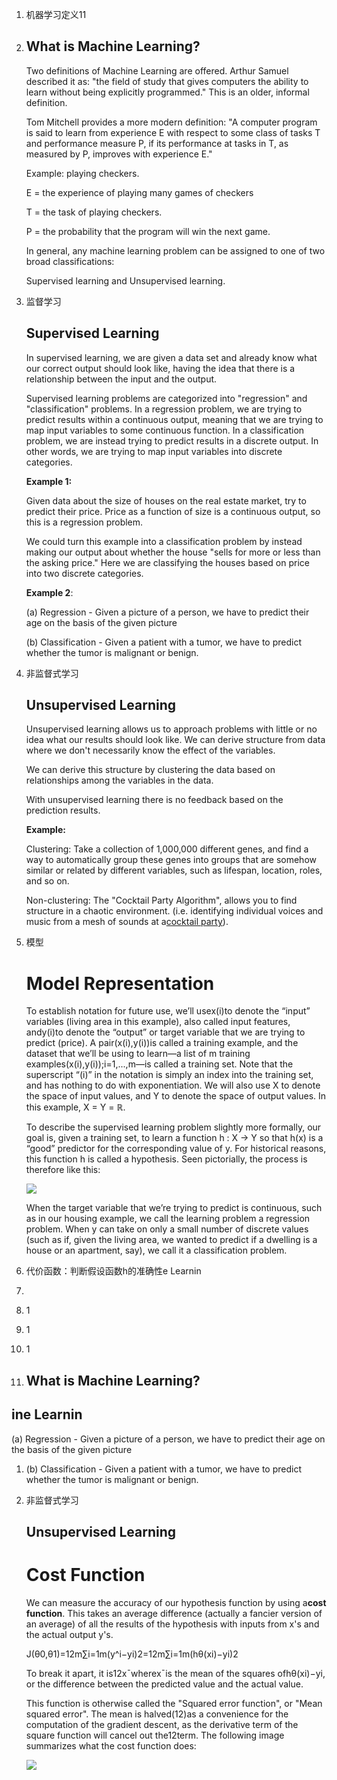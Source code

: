 1. 机器学习定义11
2. ## What is Machine Learning?

   Two definitions of Machine Learning are offered. Arthur Samuel described it as: "the field of study that gives computers the ability to learn without being explicitly programmed." This is an older, informal definition.

   Tom Mitchell provides a more modern definition: "A computer program is said to learn from experience E with respect to some class of tasks T and performance measure P, if its performance at tasks in T, as measured by P, improves with experience E."

   Example: playing checkers.

   E = the experience of playing many games of checkers

   T = the task of playing checkers.

   P = the probability that the program will win the next game.

   In general, any machine learning problem can be assigned to one of two broad classifications:

   Supervised learning and Unsupervised learning.

3. 监督学习

   ## Supervised Learning

   In supervised learning, we are given a data set and already know what our correct output should look like, having the idea that there is a relationship between the input and the output.

   Supervised learning problems are categorized into "regression" and "classification" problems. In a regression problem, we are trying to predict results within a continuous output, meaning that we are trying to map input variables to some continuous function. In a classification problem, we are instead trying to predict results in a discrete output. In other words, we are trying to map input variables into discrete categories.

   **Example 1:**

   Given data about the size of houses on the real estate market, try to predict their price. Price as a function of size is a continuous output, so this is a regression problem.

   We could turn this example into a classification problem by instead making our output about whether the house "sells for more or less than the asking price." Here we are classifying the houses based on price into two discrete categories.

   **Example 2**:

   \(a\) Regression - Given a picture of a person, we have to predict their age on the basis of the given picture

   \(b\) Classification - Given a patient with a tumor, we have to predict whether the tumor is malignant or benign.

4. 非监督式学习

   ## Unsupervised Learning

   Unsupervised learning allows us to approach problems with little or no idea what our results should look like. We can derive structure from data where we don't necessarily know the effect of the variables.

   We can derive this structure by clustering the data based on relationships among the variables in the data.

   With unsupervised learning there is no feedback based on the prediction results.

   **Example:**

   Clustering: Take a collection of 1,000,000 different genes, and find a way to automatically group these genes into groups that are somehow similar or related by different variables, such as lifespan, location, roles, and so on.

   Non-clustering: The "Cocktail Party Algorithm", allows you to find structure in a chaotic environment. \(i.e. identifying individual voices and music from a mesh of sounds at a[cocktail party](https://en.wikipedia.org/wiki/Cocktail_party_effect)\).

5. 模型

   # Model Representation

   To establish notation for future use, we’ll usex\(i\)to denote the “input” variables \(living area in this example\), also called input features, andy\(i\)to denote the “output” or target variable that we are trying to predict \(price\). A pair\(x\(i\),y\(i\)\)is called a training example, and the dataset that we’ll be using to learn—a list of m training examples\(x\(i\),y\(i\)\);i=1,...,m—is called a training set. Note that the superscript “\(i\)” in the notation is simply an index into the training set, and has nothing to do with exponentiation. We will also use X to denote the space of input values, and Y to denote the space of output values. In this example, X = Y = ℝ.

   To describe the supervised learning problem slightly more formally, our goal is, given a training set, to learn a function h : X → Y so that h\(x\) is a “good” predictor for the corresponding value of y. For historical reasons, this function h is called a hypothesis. Seen pictorially, the process is therefore like this:

   ![](https://d3c33hcgiwev3.cloudfront.net/imageAssetProxy.v1/H6qTdZmYEeaagxL7xdFKxA_2f0f671110e8f7446bb2b5b2f75a8874_Screenshot-2016-10-23-20.14.58.png?expiry=1493769600000&hmac=PxXp0ToZaccdxgRVxV8k10wkIglDJqHn8PkBeKOPh_I)

   When the target variable that we’re trying to predict is continuous, such as in our housing example, we call the learning problem a regression problem. When y can take on only a small number of discrete values \(such as if, given the living area, we wanted to predict if a dwelling is a house or an apartment, say\), we call it a classification problem.

6. 代价函数：判断假设函数h的准确性e Learnin

7. 
8. 1

9. 1
10. 1
11. ## What is Machine Learning?

## ine Learnin

\(a\) Regression - Given a picture of a person, we have to predict their age on the basis of the given picture

1. \(b\) Classification - Given a patient with a tumor, we have to predict whether the tumor is malignant or benign.

2. 非监督式学习

   ## Unsupervised Learning

   # Cost Function

   We can measure the accuracy of our hypothesis function by using a**cost function**. This takes an average difference \(actually a fancier version of an average\) of all the results of the hypothesis with inputs from x's and the actual output y's.

   J\(θ0,θ1\)=12m∑i=1m\(y^i−yi\)2=12m∑i=1m\(hθ\(xi\)−yi\)2

   To break it apart, it is12x¯wherex¯is the mean of the squares ofhθ\(xi\)−yi, or the difference between the predicted value and the actual value.

   This function is otherwise called the "Squared error function", or "Mean squared error". The mean is halved\(12\)as a convenience for the computation of the gradient descent, as the derivative term of the square function will cancel out the12term. The following image summarizes what the cost function does:

   ![](https://d3c33hcgiwev3.cloudfront.net/imageAssetProxy.v1/R2YF5Lj3EeajLxLfjQiSjg_110c901f58043f995a35b31431935290_Screen-Shot-2016-12-02-at-5.23.31-PM.png?expiry=1493769600000&hmac=aXQtoAFfzCrL_rclT3vEBU-ecQmEHQw9rJnaX7nE-4I)

## 

# 



